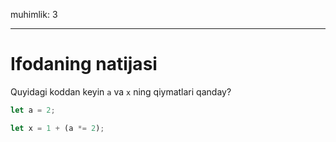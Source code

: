muhimlik: 3

---

# Ifodaning natijasi

Quyidagi koddan keyin `a` va `x` ning qiymatlari qanday?

```js
let a = 2;

let x = 1 + (a *= 2);
```
